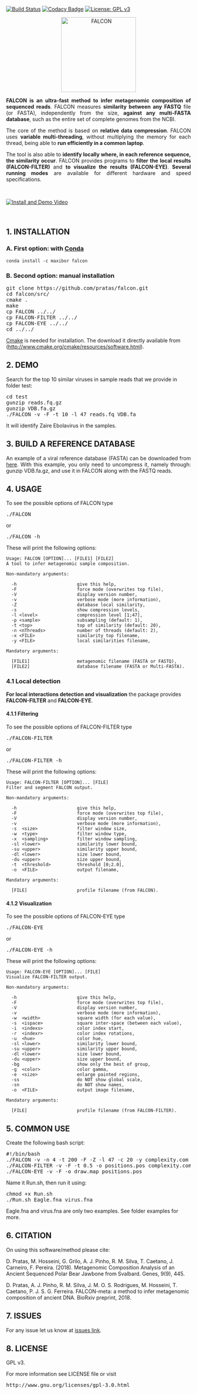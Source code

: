 [![Build Status](https://travis-ci.org/pratas/falcon.svg?branch=master)](https://travis-ci.org/pratas/falcon)
[![Codacy Badge](https://api.codacy.com/project/badge/Grade/873d4398da914abab8ae5c2a124e3d94)](https://www.codacy.com/app/pratas/falcon?utm_source=github.com&amp;utm_medium=referral&amp;utm_content=pratas/falcon&amp;utm_campaign=Badge_Grade)
[![License: GPL v3](https://img.shields.io/badge/License-GPL%20v3-blue.svg)](LICENSE)

<p align="center"><img src="imgs/logoTrans.png"
alt="FALCON" width="204" height="204" border="0" /></p>

<p align="justify">
<b>FALCON is an ultra-fast method to infer metagenomic composition of sequenced reads</b>. FALCON measures <b>similarity between any FASTQ</b> file (or FASTA), independently from the size, <b>against any multi-FASTA database</b>, such as the entire set of complete genomes from the NCBI.</p>

<p align="justify">
The core of the method is based on <b>relative data compression</b>. FALCON uses <b>variable multi-threading</b>, without multiplying the memory for each thread, being able to <b>run efficiently in a common laptop</b>.</p>

<p align="justify">
The tool is also able to <b>identify locally where, in each reference sequence, the similarity occur</b>. FALCON provides programs to <b>filter the local results (FALCON-FILTER)</b> and <b>to visualize the results (FALCON-EYE)</b>. <b>Several running modes</b> are available for different hardware and speed specifications. 
</p>

<br>

[![Install and Demo Video](imgs/demo.png)](https://www.youtube.com/watch?v=eLqXE2ghFNk)

<br>

## 1. INSTALLATION ##

### A. First option: with [Conda](https://conda.io/miniconda) ###

```
conda install -c maxibor falcon
```

### B. Second option: manual installation ###

<pre>
git clone https://github.com/pratas/falcon.git
cd falcon/src/
cmake .
make
cp FALCON ../../
cp FALCON-FILTER ../../
cp FALCON-EYE ../../
cd ../../
</pre>
[Cmake](http://www.cmake.org/) is needed for installation. The download it directly available from (http://www.cmake.org/cmake/resources/software.html).

## 2. DEMO ##

Search for the top 10 similar viruses in sample reads that we provide in folder test:
<pre>
cd test
gunzip reads.fq.gz
gunzip VDB.fa.gz
./FALCON -v -F -t 10 -l 47 reads.fq VDB.fa
</pre>
It will identify Zaire Ebolavirus in the samples.

## 3. BUILD A REFERENCE DATABASE ## 

<p align="justify">
An example of a viral reference database (FASTA) can be downloaded from <a href="http://sweet.ua.pt/pratas/datasets/VDB.fa.gz">here</a>. With this example, you only need to uncompress it, namely through: gunzip VDB.fa.gz, and use it in FALCON along with the FASTQ reads.
</p>


## 4. USAGE ##

To see the possible options of FALCON type
<pre>
./FALCON
</pre>
or
<pre>
./FALCON -h
</pre>
These will print the following options:
```
Usage: FALCON [OPTION]... [FILE1] [FILE2]                                
A tool to infer metagenomic sample composition.      
                                                                         
Non-mandatory arguments:                                                 
                                                                         
  -h                       give this help,                               
  -F                       force mode (overwrites top file),             
  -V                       display version number,                       
  -v                       verbose mode (more information),              
  -Z                       database local similarity,                    
  -s                       show compression levels,                      
  -l <level>               compression level [1;47],                    
  -p <sample>              subsampling (default: 1),                    
  -t <top>                 top of similarity (default: 20),              
  -n <nThreads>            number of threads (default: 2),              
  -x <FILE>                similarity top filename,                      
  -y <FILE>                local similarities filename,                  
                                                                         
Mandatory arguments:                                                     
                                                                         
  [FILE1]                  metagenomic filename (FASTA or FASTQ),        
  [FILE2]                  database filename (FASTA or Multi-FASTA).     
```

### 4.1 Local detection

<b>For local interactions detection and visualization</b> the package provides <b>FALCON-FILTER</b> and <b>FALCON-EYE</b>.

#### 4.1.1 Filtering

To see the possible options of FALCON-FILTER type
<pre>
./FALCON-FILTER
</pre>
or
<pre>
./FALCON-FILTER -h
</pre>
These will print the following options:

```
Usage: FALCON-FILTER [OPTION]... [FILE]                                  
Filter and segment FALCON output.                                        
                                                                         
Non-mandatory arguments:                                                 
                                                                         
  -h                       give this help,                               
  -F                       force mode (overwrites top file),             
  -V                       display version number,                       
  -v                       verbose mode (more information),              
  -s  <size>               filter window size,                           
  -w  <type>               filter window type,                           
  -x  <sampling>           filter window sampling,                       
  -sl <lower>              similarity lower bound,                       
  -su <upper>              similarity upper bound,                       
  -dl <lower>              size lower bound,                             
  -du <upper>              size upper bound,                             
  -t  <threshold>          threshold [0;2.0],                            
  -o  <FILE>               output filename,                              
                                                                         
Mandatory arguments:                                                     
                                                                         
  [FILE]                   profile filename (from FALCON).
```

#### 4.1.2 Visualization

To see the possible options of FALCON-EYE type
<pre>
./FALCON-EYE
</pre>
or
<pre>
./FALCON-EYE -h
</pre>
These will print the following options:

```
Usage: FALCON-EYE [OPTION]... [FILE]                                     
Visualize FALCON-FILTER output.                                          
                                                                         
Non-mandatory arguments:                                                 
                                                                         
  -h                       give this help,                               
  -F                       force mode (overwrites top file),             
  -V                       display version number,                       
  -v                       verbose mode (more information),              
  -w  <width>              square width (for each value),                
  -s  <ispace>             square inter-space (between each value),      
  -i  <indexs>             color index start,                            
  -r  <indexr>             color index rotations,                        
  -u  <hue>                color hue,                                    
  -sl <lower>              similarity lower bound,                       
  -su <upper>              similarity upper bound,                       
  -dl <lower>              size lower bound,                             
  -du <upper>              size upper bound,                             
  -bg                      show only the best of group,                  
  -g  <color>              color gamma,                                  
  -e  <size>               enlarge painted regions,                      
  -ss                      do NOT show global scale,                     
  -sn                      do NOT show names,                            
  -o  <FILE>               output image filename,                        
                                                                         
Mandatory arguments:                                                     
                                                                         
  [FILE]                   profile filename (from FALCON-FILTER).
```

## 5. COMMON USE ##

Create the following bash script:
<pre>
#!/bin/bash
./FALCON -v -n 4 -t 200 -F -Z -l 47 -c 20 -y complexity.com $1 $2
./FALCON-FILTER -v -F -t 0.5 -o positions.pos complexity.com
./FALCON-EYE -v -F -o draw.map positions.pos
</pre>
Name it Run.sh, then run it using:
<pre>
chmod +x Run.sh
./Run.sh Eagle.fna virus.fna
</pre>
Eagle.fna and virus.fna are only two examples.
See folder examples for more.

## 6. CITATION ##

On using this software/method please cite:

D. Pratas, M. Hosseini, G. Grilo, A. J. Pinho, R. M. Silva, T. Caetano, J. Carneiro, F. Pereira. (2018). Metagenomic Composition Analysis of an Ancient Sequenced Polar Bear Jawbone from Svalbard. Genes, 9(9), 445.

D. Pratas, A. J. Pinho, R. M. Silva, J. M. O. S. Rodrigues, M. Hosseini, T. Caetano, P. J. S. G. Ferreira. FALCON-meta: a method to infer metagenomic composition of ancient DNA. BioRxiv preprint, 2018.

## 7. ISSUES ##

For any issue let us know at [issues link](https://github.com/pratas/falcon/issues).

## 8. LICENSE ##

GPL v3.

For more information see LICENSE file or visit
<pre>http://www.gnu.org/licenses/gpl-3.0.html</pre>
